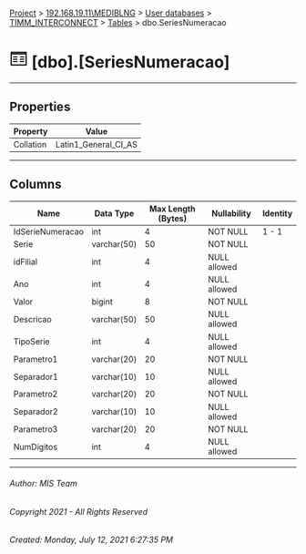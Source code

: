 #### 

[Project](../../../../index.md) > [192.168.19.11\\MEDIBLNG](../../../index.md) > [User databases](../../index.md) > [TIMM_INTERCONNECT](../index.md) > [Tables](Tables.md) > dbo.SeriesNumeracao

# ![Tables](../../../../Images/Table32.png) [dbo].[SeriesNumeracao]

---

## <a name="#properties"></a>Properties

| Property | Value |
|---|---|
| Collation | Latin1_General_CI_AS |


---

## <a name="#columns"></a>Columns

| Name | Data Type | Max Length (Bytes) | Nullability | Identity |
|---|---|---|---|---|
| IdSerieNumeracao | int | 4 | NOT NULL | 1 - 1 |
| Serie | varchar(50) | 50 | NOT NULL |  |
| idFilial | int | 4 | NULL allowed |  |
| Ano | int | 4 | NULL allowed |  |
| Valor | bigint | 8 | NOT NULL |  |
| Descricao | varchar(50) | 50 | NULL allowed |  |
| TipoSerie | int | 4 | NULL allowed |  |
| Parametro1 | varchar(20) | 20 | NOT NULL |  |
| Separador1 | varchar(10) | 10 | NULL allowed |  |
| Parametro2 | varchar(20) | 20 | NOT NULL |  |
| Separador2 | varchar(10) | 10 | NULL allowed |  |
| Parametro3 | varchar(20) | 20 | NOT NULL |  |
| NumDigitos | int | 4 | NULL allowed |  |


---

###### Author:  MIS Team

###### Copyright 2021 - All Rights Reserved

###### Created: Monday, July 12, 2021 6:27:35 PM

